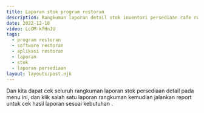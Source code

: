 ```yaml
---
title: Laporan stok program restoran
description: Rangkuman laporan detail stok inventori persediaan cafe rumah makan.
date: 2022-12-18
video: LcOM-kfHnJU
tags:
  - program restoran
  - software restoran
  - aplikasi restoran
  - laporan
  - stok
  - laporan persediaan
layout: layouts/post.njk
---
```


Dan kita dapat cek seluruh rangkuman laporan stok persediaan detail pada menu ini, dan klik salah satu laporan rangkuman kemudian jalankan report untuk cek hasil laporan sesuai kebutuhan .
